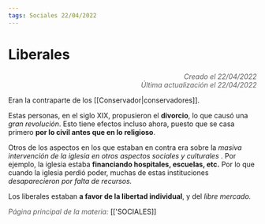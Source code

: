 ```yaml
---
tags: Sociales 22/04/2022
---
```


# Liberales
<div style="text-align: right; opacity: 0.7; font-style: italic;">Creado el 22/04/2022</div>
<div style="text-align: right; opacity: 0.7; font-style: italic;">Última actualización el 22/04/2022</div>

Eran la contraparte de los [[Conservador|conservadores]].

Estas personas, en el siglo XIX, propusieron el **divorcio**, lo que causó una *gran revolución*. Esto tiene efectos incluso ahora, puesto que se casa primero **por lo civil antes que en lo religioso**.

Otros de los aspectos en los que estaban en contra era sobre la *masiva intervención de la iglesia en otros aspectos sociales y culturales* . Por ejemplo, la iglesia estaba **financiando hospitales, escuelas, etc.** Por lo que cuando la iglesia perdió poder, muchas de estas instituciones *desaparecieron por falta de recursos.*

Los liberales estaban **a favor de la libertad individual**, y del *libre mercado.*

<span style="opacity: 0.7; font-style: italic;">Página principal de la materia:</span> [['SOCIALES]]